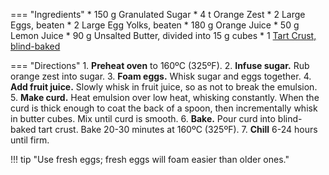 === "Ingredients"
    * 150 g Granulated Sugar
    * 4 t Orange Zest
    * 2 Large Eggs, beaten
    * 2 Large Egg Yolks, beaten
    * 180 g Orange Juice
    * 50 g Lemon Juice
    * 90 g Unsalted Butter, divided into 15 g cubes
    * 1 [Tart Crust, blind-baked](../../bread/pastry-doughs/tart-crust.md)

=== "Directions"
    1. **Preheat oven** to 160ºC (325ºF).
    2. **Infuse sugar.** Rub orange zest into sugar.
    3. **Foam eggs.** Whisk sugar and eggs together.
    4. **Add fruit juice.** Slowly whisk in fruit juice, so as not to break the emulsion.
    5. **Make curd.** Heat emulsion over low heat, whisking constantly. When the curd is thick enough to coat the back of a spoon, then incrementally whisk in butter cubes. Mix until curd is smooth.
    6. **Bake.** Pour curd into blind-baked tart crust. Bake 20-30 minutes at 160ºC (325ºF).
    7. **Chill** 6-24 hours until firm.

!!! tip "Use fresh eggs; fresh eggs will foam easier than older ones."

[^bojon]:
    Taylor-Tobin, Alanna. ["Blood Orange Tart (Gluten-Free)."](https://bojongourmet.com/blood-orange-tart/) _The Bojon Gourmet._ 28 December 2021.
